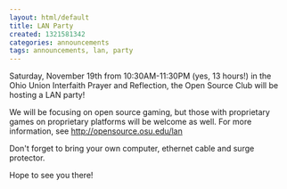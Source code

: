 ```yaml
---
layout: html/default
title: LAN Party
created: 1321581342
categories: announcements
tags: announcements, lan, party
---
```

Saturday, November 19th from 10:30AM-11:30PM (yes, 13 hours!) in the Ohio Union Interfaith Prayer and Reflection, the Open Source Club will be hosting a LAN party!

We will be focusing on open source gaming, but those with proprietary games on proprietary platforms will be welcome as well.  For more information, see http://opensource.osu.edu/lan

Don't forget to bring your own computer, ethernet cable and surge protector.

Hope to see you there!
